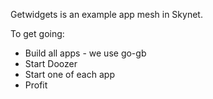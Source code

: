 Getwidgets is an example app mesh in Skynet.  

To get going:
* Build all apps - we use go-gb
* Start Doozer
* Start one of each app
* Profit